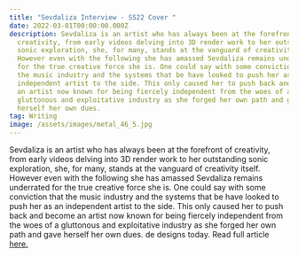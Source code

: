 ```yaml
---
title: "Sevdaliza Interview - SS22 Cover "
date: 2022-03-01T00:00:00.000Z
description: Sevdaliza is an artist who has always been at the forefront of
  creativity, from early videos delving into 3D render work to her outstanding
  sonic exploration, she, for many, stands at the vanguard of creativity itself.
  However even with the following she has amassed Sevdaliza remains underrated
  for the true creative force she is. One could say with some conviction that
  the music industry and the systems that be have looked to push her as an
  independent artist to the side. This only caused her to push back and become
  an artist now known for being fiercely independent from the woes of a
  gluttonous and exploitative industry as she forged her own path and gave
  herself her own dues.
tag: Writing
image: /assets/images/metal_46_5.jpg
---
```

Sevdaliza is an artist who has always been at the forefront of creativity, from early videos delving into 3D render work to her outstanding sonic exploration, she, for many, stands at the vanguard of creativity itself. However even with the following she has amassed Sevdaliza remains underrated for the true creative force she is. One could say with some conviction that the music industry and the systems that be have looked to push her as an independent artist to the side. This only caused her to push back and become an artist now known for being fiercely independent from the woes of a gluttonous and exploitative industry as she forged her own path and gave herself her own dues. de designs today. Read full article [here.](https://metalmagazine.eu/post/sevdaliza-1)